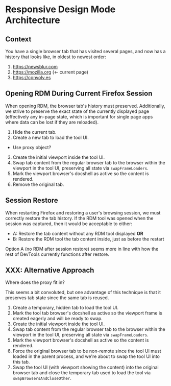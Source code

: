 # Responsive Design Mode Architecture

## Context

You have a single browser tab that has visited several pages, and now has a
history that looks like, in oldest to newest order:

1. https://newsblur.com
2. https://mozilla.org (← current page)
3. https://convolv.es

## Opening RDM During Current Firefox Session

When opening RDM, the browser tab's history must preserved.  Additionally, we
strive to preserve the exact state of the currently displayed page (effectively
any in-page state, which is important for single page apps where data can be
lost if they are reloaded).

1. Hide the current tab.
2. Create a new tab to load the tool UI.
  * Use proxy <tab> object?
3. Create the initial viewport inside the tool UI.
4. Swap tab content from the regular browser tab to the browser within
   the viewport in the tool UI, preserving all state via `swapFrameLoaders`.
5. Mark the viewport browser's docshell as active so the content is rendered.
6. Remove the original tab.

## Session Restore

When restarting Firefox and restoring a user's browsing session, we must
correctly restore the tab history.  If the RDM tool was opened when the session
was captured, then it would be acceptable to either:

* A: Restore the tab content without any RDM tool displayed **OR**
* B: Restore the RDM tool the tab content inside, just as before the restart

Option A (no RDM after session restore) seems more in line with how the rest of
DevTools currently functions after restore.

## XXX: Alternative Approach

Where does the proxy <tab> fit in?

This seems a bit convoluted, but one advantage of this technique is that it
preserves tab state since the same tab is reused.

1. Create a temporary, hidden tab to load the tool UI.
2. Mark the tool tab browser's docshell as active so the viewport frame is
   created eagerly and will be ready to swap.
3. Create the initial viewport inside the tool UI.
4. Swap tab content from the regular browser tab to the browser within
   the viewport in the tool UI, preserving all state via `swapFrameLoaders`.
5. Mark the viewport browser's docshell as active so the content is rendered.
6. Force the original browser tab to be non-remote since the tool UI must
   loaded in the parent process, and we're about to swap the tool UI into
   this tab.
7. Swap the tool UI (with viewport showing the content) into the original
   browser tab and close the temporary tab used to load the tool via
   `swapBrowsersAndCloseOther`.
